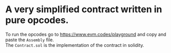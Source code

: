 # A very simplified contract written in pure opcodes.<br>
To run the opcodes go to https://www.evm.codes/playground and copy and paste the `Assembly` file.<br>
The `Contract.sol` is the implementation of the contract in solidity.
